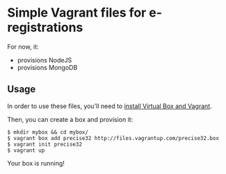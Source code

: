 # Simple Vagrant files for e-registrations

For now, it:
* provisions NodeJS
* provisions MongoDB

## Usage

In order to use these files, you'll need to [install Virtual Box and Vagrant](http://docs.vagrantup.com/v1/docs/getting-started/index.html).

Then, you can create a box and provision it:

	$ mkdir mybox && cd mybox/
	$ vagrant box add precise32 http://files.vagrantup.com/precise32.box
	$ vagrant init precise32
	$ vagrant up

Your box is running!